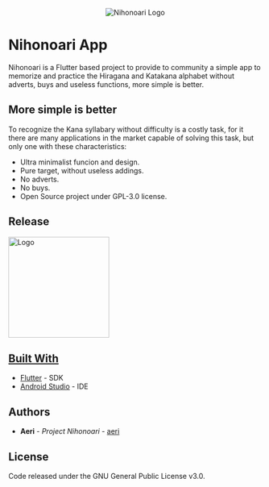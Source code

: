 <p align="center">
  <img src="https://i.imgur.com/cm9Rop6.png" title="Nihonoari Logo">
</p>

# Nihonoari App
Nihonoari is a Flutter based project to provide to community a simple app to memorize and practice the Hiragana and Katakana alphabet without adverts, buys and useless functions, more simple is better.

## More simple is better
To recognize the Kana syllabary without difficulty is a costly task, for it there are many applications in the market capable of solving this task, but only one with these characteristics:

- Ultra minimalist funcion and design.
- Pure target, without useless addings.
- No adverts.
- No buys.
- Open Source project under GPL-3.0  license.

## Release
  <a href="https://play.google.com/store/apps/details?id=com.LAPARCELA.nihonoari">
    <img src="https://play.google.com/intl/en_us/badges/static/images/badges/en_badge_web_generic.png" alt="Logo" width=200
  </a>

## Built With

* [Flutter](https://flutter.dev/) - SDK
* [Android Studio](https://developer.android.com/studio) - IDE

## Authors

* **Aeri** - *Project Nihonoari* - [aeri](https://github.com/aeri)

## License

Code released under the GNU General Public License v3.0.
